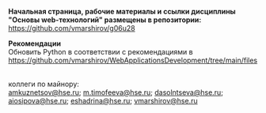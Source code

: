 <strong>Начальная страница, рабочие материалы  и ссылки дисциплины "Основы web-технологий" размещены в репозитории:</strong>
https://github.com/vmarshirov/g06u28

<strong>Рекомендации</strong>
<br>Обновить Python в соответствии с рекомендациями в https://github.com/vmarshirov/WebApplicationsDevelopment/tree/main/files
 
<br>коллеги по майнору: 
<br>amkuznetsov@hse.ru; m.timofeeva@hse.ru; dasolntseva@hse.ru; aiosipova@hse.ru; eshadrina@hse.ru; vmarshirov@hse.ru
<br>
